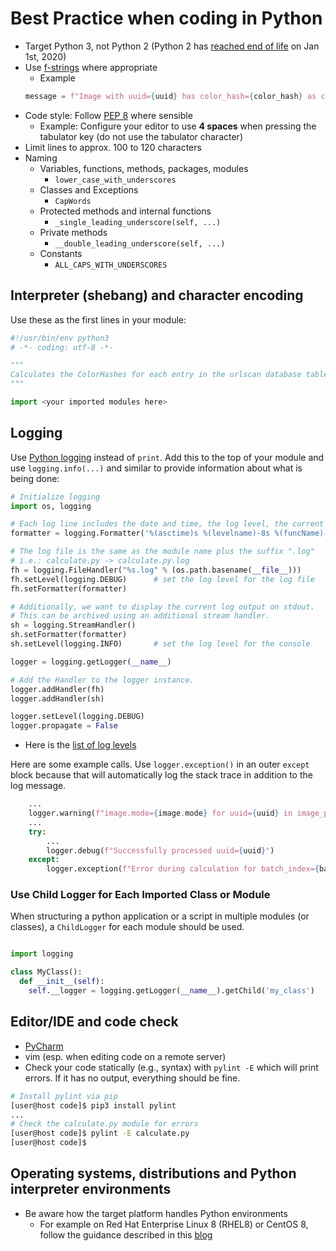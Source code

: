 # Best Practice when coding in Python

* Target Python 3, not Python 2 (Python 2 has [reached end of life](https://www.python.org/doc/sunset-python-2/) on Jan 1st, 2020)
* Use [f-strings](https://www.python.org/dev/peps/pep-0498/) where appropriate
  * Example 
  ```python
  message = f"Image with uuid={uuid} has color_hash={color_hash} as computed by calculator={str(calculatorInstance)}"
  ```
* Code style: Follow [PEP 8](https://www.python.org/dev/peps/pep-0008/) where sensible
  * Example: Configure your editor to use **4 spaces** when pressing the tabulator key (do not use the tabulator character)
* Limit lines to approx. 100 to 120 characters
* Naming
  * Variables, functions, methods, packages, modules
    * `lower_case_with_underscores`
  * Classes and Exceptions
    * `CapWords`
  * Protected methods and internal functions
    * `_single_leading_underscore(self, ...)`
  * Private methods
    * `__double_leading_underscore(self, ...)`
  * Constants
    * `ALL_CAPS_WITH_UNDERSCORES`


## Interpreter (shebang) and character encoding

Use these as the first lines in your module:
```python
#!/usr/bin/env python3
# -*- coding: utf-8 -*-

"""
Calculates the ColorHashes for each entry in the urlscan database table.
"""

import <your imported modules here>
```

## Logging

Use [Python logging](https://docs.python.org/3/library/logging.html) instead of `print`. Add this to the top of your module and use `logging.info(...)` and similar to provide information about what is being done:
```python
# Initialize logging
import os, logging

# Each log line includes the date and time, the log level, the current function and the message
formatter = logging.Formatter('%(asctime)s %(levelname)-8s %(funcName)-30s %(message)s')

# The log file is the same as the module name plus the suffix ".log"
# i.e.: calculate.py -> calculate.py.log
fh = logging.FileHandler("%s.log" % (os.path.basename(__file__)))
fh.setLevel(logging.DEBUG)      # set the log level for the log file
fh.setFormatter(formatter)

# Additionally, we want to display the current log output on stdout.
# This can be archived using an additional stream handler.
sh = logging.StreamHandler()
sh.setFormatter(formatter)
sh.setLevel(logging.INFO)       # set the log level for the console

logger = logging.getLogger(__name__)

# Add the Handler to the logger instance.
logger.addHandler(fh)
logger.addHandler(sh)

logger.setLevel(logging.DEBUG)
logger.propagate = False
```

* Here is the [list of log levels](https://docs.python.org/3/howto/logging.html#logging-levels)

Here are some example calls. Use `logger.exception()` in an outer `except` block because that will automatically log the stack trace in addition to the log message.
```python
    ...
    logger.warning(f"image.mode={image.mode} for uuid={uuid} in image_path={image_path} is not in (RGB, RGBA)")
    ...
    try:
        ...
        logger.debug(f"Successfully processed uuid={uuid}")
    except:
        logger.exception(f"Error during calculation for batch_index={batch_index} uuid={uuid}")
```

### Use Child Logger for Each Imported Class or Module

When structuring a python application or a script in multiple modules (or classes), a `ChildLogger` for each
module should be used.

```python

import logging

class MyClass():
  def __init__(self):
    self.__logger = logging.getLogger(__name__).getChild('my_class')
```

## Editor/IDE and code check

* [PyCharm](https://www.jetbrains.com/pycharm/)
* vim (esp. when editing code on a remote server)
* Check your code statically (e.g., syntax) with `pylint -E` which will print errors. If it has no output, everything should be fine.
```bash
# Install pylint via pip
[user@host code]$ pip3 install pylint
...
# Check the calculate.py module for errors
[user@host code]$ pylint -E calculate.py
[user@host code]$
```

## Operating systems, distributions and Python interpreter environments

* Be aware how the target platform handles Python environments
  * For example on Red Hat Enterprise Linux 8 (RHEL8) or CentOS 8, follow the guidance described in this [blog](https://developers.redhat.com/blog/2018/11/14/python-in-rhel-8/)
